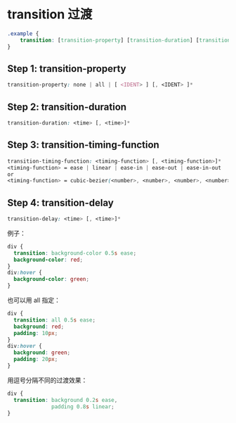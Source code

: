 # transition 过渡

```css
.example {
    transition: [transition-property] [transition-duration] [transition-timing-function] [transition-delay];
}
```

## Step 1: transition-property
```css
transition-property: none | all | [ <IDENT> ] [, <IDENT> ]*
```

## Step 2: transition-duration
```css
transition-duration: <time> [, <time>]*
```

## Step 3: transition-timing-function
```css
transition-timing-function: <timing-function> [, <timing-function>]*
<timing-function> = ease | linear | ease-in | ease-out | ease-in-out
or
<timing-function> = cubic-bezier(<number>, <number>, <number>, <number>)
```

## Step 4: transition-delay
```css
transition-delay: <time> [, <time>]*
```

例子：
```css
div {
  transition: background-color 0.5s ease;
  background-color: red;
}
div:hover {
  background-color: green;
}
```

也可以用 all 指定：
```css
div {
  transition: all 0.5s ease;
  background: red;
  padding: 10px;
}
div:hover {
  background: green;
  padding: 20px;
}
```

用逗号分隔不同的过渡效果：
```css
div {
  transition: background 0.2s ease,
              padding 0.8s linear;
}
```






